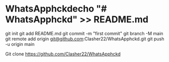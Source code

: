 # WhatsApphckdecho "# WhatsApphckd" >> README.md
git init
git add README.md
git commit -m "first commit"
git branch -M main
git remote add origin git@github.com:Clasher22/WhatsApphckd.git
git push -u origin main

Git clone https://github.com/Clasher22/WhatsApphckd
